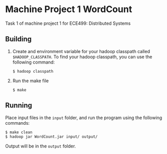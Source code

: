 # Machine Project 1 WordCount
Task 1 of machine project 1 for ECE499: Distributed Systems

## Building
1. Create and environment variable for your hadoop classpath called `$HADOOP_CLASSPATH`. To find your hadoop classpath, you can use the following command:

    ```console
    $ hadoop classpath
    ```
2. Run the make file

    ```console
    $ make
    ```

## Running
Place input files in the `input` folder, and run the program using the following commands:

```console
$ make clean
$ hadoop jar WordCount.jar input/ output/
```

Output will be in the `output` folder.

